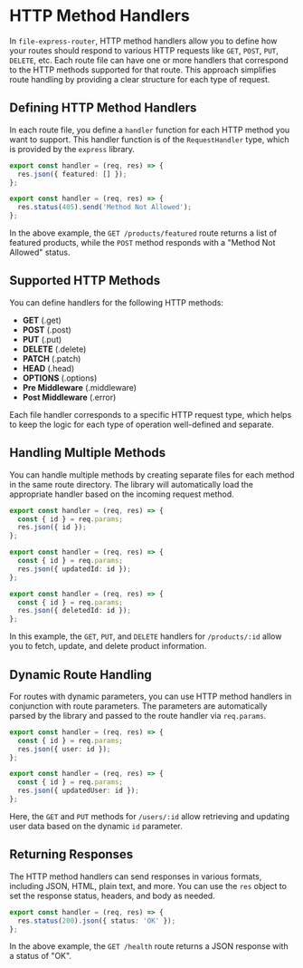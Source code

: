# HTTP Method Handlers

In `file-express-router`, HTTP method handlers allow you to define how your routes should respond to various HTTP requests like `GET`, `POST`, `PUT`, `DELETE`, etc. Each route file can have one or more handlers that correspond to the HTTP methods supported for that route. This approach simplifies route handling by providing a clear structure for each type of request.

## Defining HTTP Method Handlers

In each route file, you define a `handler` function for each HTTP method you want to support. This handler function is of the `RequestHandler` type, which is provided by the `express` library.

```ts title="routes/products/featured.get.ts"
export const handler = (req, res) => {
  res.json({ featured: [] });
};
```

```ts title="routes/products/featured.post.ts"
export const handler = (req, res) => {
  res.status(405).send('Method Not Allowed');
};
```

In the above example, the `GET /products/featured` route returns a list of featured products, while the `POST` method responds with a "Method Not Allowed" status.

## Supported HTTP Methods

You can define handlers for the following HTTP methods:

- **GET** (.get)
- **POST** (.post)
- **PUT** (.put)
- **DELETE** (.delete)
- **PATCH** (.patch)
- **HEAD** (.head)
- **OPTIONS** (.options)
- **Pre Middleware** (.middleware)
- **Post Middleware** (.error)

Each file handler corresponds to a specific HTTP request type, which helps to keep the logic for each type of operation well-defined and separate.

## Handling Multiple Methods

You can handle multiple methods by creating separate files for each method in the same route directory. The library will automatically load the appropriate handler based on the incoming request method.

```ts title="routes/products/[id].get.ts"
export const handler = (req, res) => {
  const { id } = req.params;
  res.json({ id });
};
```

```ts title="routes/products/[id].put.ts"
export const handler = (req, res) => {
  const { id } = req.params;
  res.json({ updatedId: id });
};
```

```ts title="routes/products/[id].delete.ts"
export const handler = (req, res) => {
  const { id } = req.params;
  res.json({ deletedId: id });
};
```

In this example, the `GET`, `PUT`, and `DELETE` handlers for `/products/:id` allow you to fetch, update, and delete product information.

## Dynamic Route Handling

For routes with dynamic parameters, you can use HTTP method handlers in conjunction with route parameters. The parameters are automatically parsed by the library and passed to the route handler via `req.params`.

```ts title="routes/users/[id].get.ts"
export const handler = (req, res) => {
  const { id } = req.params;
  res.json({ user: id });
};
```

```ts title="routes/users/[id].put.ts"
export const handler = (req, res) => {
  const { id } = req.params;
  res.json({ updatedUser: id });
};
```

Here, the `GET` and `PUT` methods for `/users/:id` allow retrieving and updating user data based on the dynamic `id` parameter.

## Returning Responses

The HTTP method handlers can send responses in various formats, including JSON, HTML, plain text, and more. You can use the `res` object to set the response status, headers, and body as needed.

```ts title="routes/health.get.ts"
export const handler = (req, res) => {
  res.status(200).json({ status: 'OK' });
};
```

In the above example, the `GET /health` route returns a JSON response with a status of "OK".
